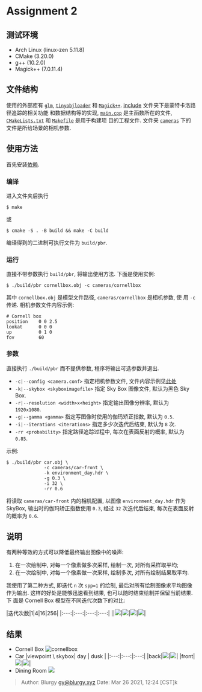 # Assignment 2

## 测试环境

- Arch Linux (linux-zen 5.11.8)
- CMake (3.20.0)
- g++ (10.2.0)
- Magick++ (7.0.11.4)

## 文件结构

使用的外部库有 [`glm`](./exter/glm), [`tinyobjloader`](./extern/tinyobjloader)
和 [`Magick++`]().  [include](./include) 文件夹下是蒙特卡洛路径追踪的相关功能
和数据结构等的实现, [`main.cpp`](./main.cpp) 是主函数所在的文件,
[`CMakeLists.txt`](./CMakeLists.txt) 和 [`Makefile`](./Makefile) 是用于构建项
目的工程文件.  文件夹 [`cameras`](./cameras) 下的文件是所给场景的相机参数.

## 使用方法

首先安装[依赖](#测试环境).

### 编译

进入文件夹后执行

```shell
$ make
```

或

```shell
$ cmake -S . -B build && make -C build
```

编译得到的二进制可执行文件为 `build/pbr`.

### 运行

直接不带参数执行 `build/pbr`, 将输出使用方法.  下面是使用实例:

```shell
$ ./build/pbr cornellbox.obj -c cameras/cornellbox
```

其中 `cornellbox.obj` 是模型文件路径, `cameras/cornellbox` 是相机参数, 使
用 `-c` 传递.  相机参数文件内容示例:

    # Cornell box
    position    0 0 2.5
    lookat      0 0 0
    up          0 1 0
    fov         60

### 参数

直接执行 `./build/pbr` 而不提供参数, 程序将输出可选参数并退出.

- `-c|--config <camera.conf>` 指定相机参数文件, 文件内容示例见[此处](./cameras/cornellbox)
- `-k|--skybox <skyboximagefile>` 指定 Sky Box 图像文件, 默认为黑色 Sky Box.
- `-r|--resolution <width>x<height>` 指定输出图像分辨率, 默认为 `1920x1080`.
- `-g|--gamma <gamma>` 指定写图像时使用的伽玛矫正指数, 默认为 `0.5`.
- `-i|--iterations <iterations>` 指定多少次迭代后结束, 默认为 `8` 次.
- `-rr <probability>` 指定路径追踪过程中, 每次在表面反射的概率, 默认为 `0.85`.

示例:

```shell
$ ./build/pbr car.obj \
              -c cameras/car-front \
              -k environment_day.hdr \
              -g 0.3 \
              -i 32 \
              -rr 0.6
```

将读取 `cameras/car-front` 内的相机配置, 以图像 `environment_day.hdr` 作为
SkyBox, 输出时的伽玛矫正指数使用 `0.3`, 经过 `32` 次迭代后结束, 每次在表面反射
的概率为 `0.6`.

## 说明

有两种等效的方式可以降低最终输出图像中的噪声:

1. 在一次绘制中, 对每一个像素做多次采样, 绘制一次, 对所有采样取平均;
2. 在一次绘制中, 对每一个像素做一次采样, 绘制多次, 对所有绘制结果取平均.

我使用了第二种方式, 即迭代 `n` 次 `spp=1` 的绘制, 最后对所有绘制图像求平均图像
作为输出.  这样的好处是能够迅速看到结果, 也可以随时结束绘制并保留当前结果.  下
面是 Cornell Box 模型在不同迭代次数下的对比:

|迭代次数|1|4|16|256|
|:---:|:---:|:---:|:---:|
||![](./img/cb-1.png)|![](./img/cb-4.png)|![](./img/cb-16.png)|![](./img/cb-256.png)|

## 结果

- Cornell Box
  ![cornellbox](./img/cornellbox.png)
- Car
    |viewpoint \ skybox| day | dusk |
    |:---:|:---:|:---:|
    |back|![](./img/car-back-day.png)|![](./img/car-back-dusk.png)|
    |front|![](./img/car-front-day.png)|![](./img/car-front-dusk.png)|
- Dining Room
  ![](./img/diningroom.png)

> Author: Blurgy <gy@blurgy.xyz>
> Date:   Mar 26 2021, 12:24 [CST]k
